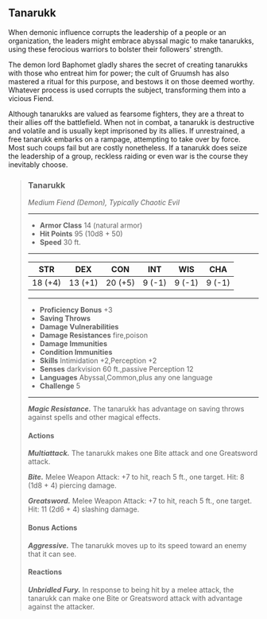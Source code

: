 ## Tanarukk
When demonic influence corrupts the leadership of a people or an organization, the leaders might embrace abyssal magic to make tanarukks, using these ferocious warriors to bolster their followers' strength.

The demon lord Baphomet gladly shares the secret of creating tanarukks with those who entreat him for power; the cult of Gruumsh has also mastered a ritual for this purpose, and bestows it on those deemed worthy. Whatever process is used corrupts the subject, transforming them into a vicious Fiend.

Although tanarukks are valued as fearsome fighters, they are a threat to their allies off the battlefield. When not in combat, a tanarukk is destructive and volatile and is usually kept imprisoned by its allies. If unrestrained, a free tanarukk embarks on a rampage, attempting to take over by force. Most such coups fail but are costly nonetheless. If a tanarukk does seize the leadership of a group, reckless raiding or even war is the course they inevitably choose.

>### Tanarukk
>*Medium Fiend (Demon), Typically Chaotic Evil*
>___
>- **Armor Class** 14 (natural armor)
>- **Hit Points** 95 (10d8 + 50)
>- **Speed** 30 ft.
>___
>|**STR**|**DEX**|**CON**|**INT**|**WIS**|**CHA**|
>|:---:|:---:|:---:|:---:|:---:|:---:|
>|18 (+4)|13 (+1)|20 (+5)|9 (-1)|9 (-1)|9 (-1)|
>
>___
>- **Proficiency Bonus** +3
>- **Saving Throws** 
>- **Damage Vulnerabilities** 
>- **Damage Resistances** fire,poison
>- **Damage Immunities** 
>- **Condition Immunities** 
>- **Skills** Intimidation +2,Perception +2
>- **Senses** darkvision 60 ft.,passive Perception 12
>- **Languages** Abyssal,Common,plus any one language
>- **Challenge** 5
>___
>***Magic Resistance.*** The tanarukk has advantage on saving throws against spells and other magical effects.
>
>#### Actions
>***Multiattack.*** The tanarukk makes one Bite attack and one Greatsword attack.
>
>***Bite.*** Melee Weapon Attack: +7 to hit, reach 5 ft., one target. Hit: 8 (1d8 + 4) piercing damage.
>
>***Greatsword.*** Melee Weapon Attack: +7 to hit, reach 5 ft., one target. Hit: 11 (2d6 + 4) slashing damage.
>
>#### Bonus Actions
>***Aggressive.*** The tanarukk moves up to its speed toward an enemy that it can see.
>
>#### Reactions
>***Unbridled Fury.*** In response to being hit by a melee attack, the tanarukk can make one Bite or Greatsword attack with advantage against the attacker.
>
